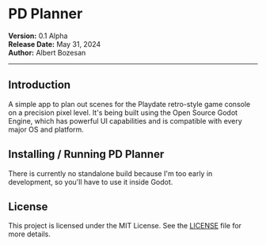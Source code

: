 # PD Planner

**Version:** 0.1 Alpha  
**Release Date:** May 31, 2024  
**Author:** Albert Bozesan

---

## Introduction

A simple app to plan out scenes for the Playdate retro-style game console on a precision pixel level. It's being built using the Open Source Godot Engine, which has powerful UI capabilities and is compatible with every major OS and platform.

## Installing / Running PD Planner

There is currently no standalone build because I'm too early in development, so you'll have to use it inside Godot.

## License

This project is licensed under the MIT License. See the [LICENSE](LICENSE) file for more details.
